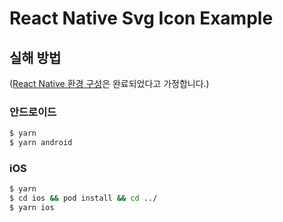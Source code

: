 # React Native Svg Icon Example

## 실해 방법

([React Native 환경 구성](https://reactnative.dev/docs/environment-setup)은 완료되었다고 가정합니다.)

### 안드로이드

```bash
$ yarn
$ yarn android
```

### iOS

```bash
$ yarn
$ cd ios && pod install && cd ../
$ yarn ios
```
